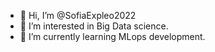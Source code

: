 - 👋 Hi, I’m @SofiaExpleo2022
- 👀 I’m interested in Big Data science.
- 🌱 I’m currently learning MLops development.


<!---
SofiaExpleo2022/SofiaExpleo2022 is a ✨ special ✨ repository because its `README.md` (this file) appears on your GitHub profile.
You can click the Preview link to take a look at your changes.
--->
